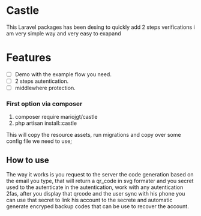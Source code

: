 # Castle

This Laravel packages has been desing to quickly add 2 steps verifications i am very simple way
and very easy to exapand

# Features

-   [ ] Demo with the example flow you need.
-   [ ] 2 steps autentication.
-   [ ] middlewhere protection.

### First option via composer

1. composer require mariojgt/castle
2. php artisan install::castle

This will copy the resource assets, run migrations and copy over some config file we need to use;

## How to use

The way it works is you request to the server the code generation based on the email you type,
that will return a qr_code in svg formater and you secret used to the autenticate in the autentication,
work with any autentication 2fas, after you display that qrcode and the user sync with his phone you can use that secret to link his account to the secrete and automatic generate encryped backup codes that can be use to recover the account.

